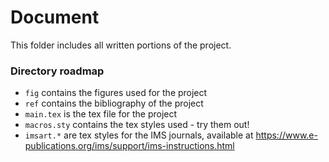 # Document

This folder includes all written portions of the project.

### Directory roadmap

* `fig` contains the figures used for the project
* `ref` contains the bibliography of the project
* `main.tex` is the tex file for the project
* `macros.sty` contains the tex styles used - try them out!
* `imsart.*` are tex styles for the IMS journals, available at https://www.e-publications.org/ims/support/ims-instructions.html
